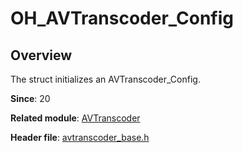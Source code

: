 # OH_AVTranscoder_Config

## Overview

The struct initializes an AVTranscoder_Config.

**Since**: 20

**Related module**: [AVTranscoder](capi-avtranscoder.md)

**Header file**: [avtranscoder_base.h](capi-avtranscoder-base-h.md)
